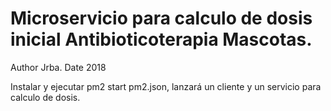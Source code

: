 # Microservicio para calculo de dosis inicial Antibioticoterapia Mascotas.
Author Jrba.
Date 2018

Instalar y ejecutar pm2 start pm2.json, lanzará un cliente y un servicio para calculo de dosis.
